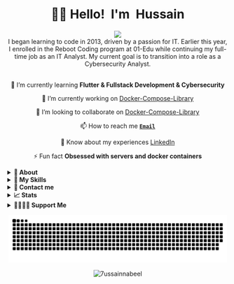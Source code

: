 <h1 align="center" font=monoscape> 👋🏻 Hello! I'm Hussain</h1>
<div align="center" style="text-align:center">
  <img  align="center" src="https://readme-typing-svg.herokuapp.com/?lines=Welcome+To%20My%20github%20profile.&font=Fira%20Code&center=true&width=380&height=50" style="max-width: 100%;">
  <div align='center'>
   I began learning to code in 2013, driven by a passion for IT. Earlier this year, I enrolled in the Reboot Coding program at 01-Edu while continuing my full-time job as an IT Analyst. My current goal is to transition into a role as a Cybersecurity Analyst.
  </div><br>
  
🌱 I’m currently learning **Flutter & Fullstack Development & Cybersecurity**

👯 I’m currently working on [Docker-Compose-Library](https://github.com/7ussainnabeel/Docker-Compose-Library.git)

👯 I’m looking to collaborate on [Docker-Compose-Library](https://github.com/7ussainnabeel/Docker-Compose-Library.git)

 📫 How to reach me **<a href="mailto:hnabeel3@gmail.com" title="Email Address"><code>Email</code></a>**

📄 Know about my experiences [LinkedIn](https://www.linkedin.com/in/hussain-nabeel-2482a3102/)

 ⚡ Fun fact **Obsessed with servers and docker containers**
 </div>
  <!-- About Section -->
<details>
  <summary><b>👤 About</b></summary>
  <br>
  <p>
      <img align="right" width="250" src="https://github.com/7ussainnabeel/7ussainnabeel/blob/main/assets/7ussain_nabeel.png" alt="7ussain_nabeel" />
      
<blockquote>
I am a mechatronics engineer based in Bahrain 🇧🇭 with a deep passion for technology, security, and privacy. My expertise lies in fixing, installing, and setting up servers, laptops, computers, and even iPhones. Driven by a commitment to security and privacy, I run all my necessary services in-house, ensuring complete control and peace of mind.

In my small but powerful homelab, I continuously expand my knowledge in server management and security, hosting nearly all the services I require. This hands-on approach allows me to stay ahead of the curve and maintain a secure and efficient digital environment.

Beyond my professional pursuits, I enjoy attending startup events and robotics competitions, where I stay connected with the latest innovations and network with like-minded individuals. 

When I'm not at the keyboard, I spend my time hanging out with friends, hitting the gym, and exploring the latest Apple products. As a dedicated fan of Apple, most of my daily gadgets come from their innovative lineup.
</blockquote>
</details>
<!-- Skills Section -->
<details>
<summary><b>🦾 My Skills</b></summary>
<h2 align='center'><i>Operating Systems & Services</i></h2>

<div align="center">

![](https://img.shields.io/badge/os-linux-informational?style=flat&logo=ubuntu&logoColor=white&color=green)
![](https://img.shields.io/badge/os-macos-informational?style=flat&logo=macos&logoColor=white&color=yellow)
![](https://img.shields.io/badge/os-windows-informational?style=flat&logo=windows&logoColor=white&color=red)
[![Netlify Status](https://api.netlify.com/api/v1/badges/e47b3dc7-7bb4-4b46-8a95-234b9369ed3f/deploy-status)](https://app.netlify.com/sites/legendary-stardust-da21a2/deploys)

</div>
<h2 align='center'>Skills</h2>
<p align="center">
<a href="https://go.dev/doc/" target="_blank" rel="noreferrer"><img src="https://raw.githubusercontent.com/danielcranney/readme-generator/main/public/icons/skills/go-colored.svg" width="36" height="36" alt="Go" /></a><a href="https://git-scm.com/" target="_blank" rel="noreferrer"><img src="https://raw.githubusercontent.com/danielcranney/readme-generator/main/public/icons/skills/git-colored.svg" width="36" height="36" alt="Git" /></a><a href="https://docs.microsoft.com/en-us/cpp/?view=msvc-170" target="_blank" rel="noreferrer"><img src="https://raw.githubusercontent.com/danielcranney/readme-generator/main/public/icons/skills/cplusplus-colored.svg" width="36" height="36" alt="C++" /></a><a href="https://developer.mozilla.org/en-US/docs/Glossary/HTML5" target="_blank" rel="noreferrer"><img src="https://raw.githubusercontent.com/danielcranney/readme-generator/main/public/icons/skills/html5-colored.svg" width="36" height="36" alt="HTML5" /></a><a href="https://www.linux.org" target="_blank" rel="noreferrer"><img src="https://raw.githubusercontent.com/danielcranney/readme-generator/main/public/icons/skills/linux-colored.svg" width="36" height="36" alt="Linux" /></a><a href="https://apple.com" target="_blank" rel="noreferrer"><img src="https://raw.githubusercontent.com/danielcranney/readme-generator/main/public/icons/skills/macos-colored.svg" width="36" height="36" alt="MacOS" /></a><a href="https://www.raspberrypi.org/" target="_blank" rel="noreferrer"><img src="https://raw.githubusercontent.com/danielcranney/readme-generator/main/public/icons/skills/raspberrypi-colored.svg" width="36" height="36" alt="Raspberry Pi" /></a><a href="https://store.arduino.cc/?gclid=Cj0KCQjw2eilBhCCARIsAG0Pf8uueBifykWcsSS4LPESeGQfxGVKJYnzV7bz471XfknQJy_1VINVWM8aAkLtEALw_wcB" target="_blank" rel="noreferrer"><img src="https://raw.githubusercontent.com/danielcranney/readme-generator/main/public/icons/skills/arduino-colored.svg" width="36" height="36" alt="Arduino" /></a><a href="https://www.docker.com/" target="_blank" rel="noreferrer"><img src="https://raw.githubusercontent.com/danielcranney/readme-generator/main/public/icons/skills/docker-colored.svg" width="36" height="36" alt="Docker" /></a><a href="https://www.sketch.com/" target="_blank" rel="noreferrer"><img src="https://raw.githubusercontent.com/danielcranney/readme-generator/main/public/icons/skills/sketch-colored.svg" width="36" height="36" alt="Sketch" /></a><a href="https://cloud.google.com/" target="_blank" rel="noreferrer"><img src="https://raw.githubusercontent.com/danielcranney/readme-generator/main/public/icons/skills/googlecloud-colored.svg" width="36" height="36" alt="Google Cloud" /></a>
<a href="https://developer.android.com" target="_blank" rel="noreferrer"> <img src="https://raw.githubusercontent.com/devicons/devicon/master/icons/android/android-original-wordmark.svg" alt="android" width="40" height="40"/> </a> <a href="https://www.w3schools.com/css/" target="_blank" rel="noreferrer"> <img src="https://raw.githubusercontent.com/devicons/devicon/master/icons/css3/css3-original-wordmark.svg" alt="css3" width="40" height="40"/> </a> <a href="https://www.figma.com/" target="_blank" rel="noreferrer"> <img src="https://www.vectorlogo.zone/logos/figma/figma-icon.svg" alt="figma" width="40" height="40"/> </a> <a href="https://flutter.dev" target="_blank" rel="noreferrer"> <img src="https://www.vectorlogo.zone/logos/flutterio/flutterio-icon.svg" alt="flutter" width="40" height="40"/> </a> <a href="https://www.invisionapp.com/" target="_blank" rel="noreferrer"> <img src="https://www.vectorlogo.zone/logos/invisionapp/invisionapp-icon.svg" alt="invision" width="40" height="40"/> </a> <a href="https://developer.mozilla.org/en-US/docs/Web/JavaScript" target="_blank" rel="noreferrer"> <img src="https://raw.githubusercontent.com/devicons/devicon/master/icons/javascript/javascript-original.svg" alt="javascript" width="40" height="40"/> </a> <a href="https://mariadb.org/" target="_blank" rel="noreferrer"> <img src="https://www.vectorlogo.zone/logos/mariadb/mariadb-icon.svg" alt="mariadb" width="40" height="40"/> </a> <a href="https://www.mongodb.com/" target="_blank" rel="noreferrer"> <img src="https://raw.githubusercontent.com/devicons/devicon/master/icons/mongodb/mongodb-original-wordmark.svg" alt="mongodb" width="40" height="40"/> </a> <a href="https://www.microsoft.com/en-us/sql-server" target="_blank" rel="noreferrer"> <img src="https://www.svgrepo.com/show/303229/microsoft-sql-server-logo.svg" alt="mssql" width="40" height="40"/> </a> <a href="https://www.mysql.com/" target="_blank" rel="noreferrer"> <img src="https://raw.githubusercontent.com/devicons/devicon/master/icons/mysql/mysql-original-wordmark.svg" alt="mysql" width="40" height="40"/> </a> <a href="https://www.postgresql.org" target="_blank" rel="noreferrer"> <img src="https://raw.githubusercontent.com/devicons/devicon/master/icons/postgresql/postgresql-original-wordmark.svg" alt="postgresql" width="40" height="40"/> </a> <a href="https://www.python.org" target="_blank" rel="noreferrer"> <img src="https://raw.githubusercontent.com/devicons/devicon/master/icons/python/python-original.svg" alt="python" width="40" height="40"/> </a> 
 </p>
 </details>

<!-- Contact Section -->
<details>
  <summary><b>📇 Contact me</b></summary>
<h2 align='center'><i>Connect with me</i></h2>

<p align="center">
<a href="https://x.com/7ussain_nabeel" target="blank"><img align="center" src="https://raw.githubusercontent.com/rahuldkjain/github-profile-readme-generator/master/src/images/icons/Social/x.svg" alt="7ussain_nabeel" height="30" width="40" /></a>
<a href="https://linkedin.com/in/hussain nabeel" target="blank"><img align="center" src="https://raw.githubusercontent.com/rahuldkjain/github-profile-readme-generator/master/src/images/icons/Social/linked-in-alt.svg" alt="hussain nabeel" height="30" width="40" /></a>
<a href="https://instagram.com/7ussain_nabeel" target="blank"><img align="center" src="https://raw.githubusercontent.com/rahuldkjain/github-profile-readme-generator/master/src/images/icons/Social/instagram.svg" alt="7ussain_nabeel" height="30" width="40" /></a>
<a href="https://discord.gg/7ussain_nabeel" target="blank"><img align="center" src="https://raw.githubusercontent.com/rahuldkjain/github-profile-readme-generator/master/src/images/icons/Social/discord.svg" alt="7ussain_nabeel" height="30" width="40" /></a>

</p>
</details>

<!-- Stats Section -->
<details>
  <summary><b>📈 Stats</b></summary>

<h2 align="center">Stats</h2>
<p align="center">
  <img align="center" src="https://github-readme-stats.vercel.app/api/top-langs?username=7ussainnabeel&show_icons=true&locale=en&l&theme=dark&layout=pie" alt="7ussainnabeel" />
</p>
<p align="center">
  <img align="center" src="https://github-readme-stats.vercel.app/api?username=7ussainnabeel&show_icons=true&locale=en&theme=dark" alt="7ussainnabeel" />
</p>
<p align="center">
  <img align="center" src="https://github-readme-streak-stats.herokuapp.com/?user=7ussainnabeel&theme=dark" alt="7ussainnabeel" /></p>

<p align="center"> <a href="https://github.com/ryo-ma/github-profile-trophy"><img src="https://github-profile-trophy.vercel.app/?username=7ussainnabeel&theme=dark" alt="7ussainnabeel" /></a> </p>

</details>
<!-- Support-->
<details>
<summary><b>🤜🏻🤛🏻 Support Me</b></summary>
<h2 align="Center">💼 Support</h2>
<p align="center"><a href="https://www.buymeacoffee.com/hnabeel3r"> <img align="center" src="https://cdn.buymeacoffee.com/buttons/v2/default-yellow.png" height="50" width="210" alt="hnabeel3r" /></a></p><br><br>
</details>
<div>
<!-- Snek --> 
<p align="center">
  <a href="https://gitstar-ranking.com/7ussainnabeel" title="Snek 🐍">
    <img width="500" src="https://github.com/7ussainnabeel/7ussainnabeel/blob/main/assets/github-snake.svg" />
  </a>
</p>

<p align="center"> <img src="https://komarev.com/ghpvc/?username=7ussainnabeel&label=Profile%20views&color=0e75b6&style=plastic" alt="7ussainnabeel" /> </p>
</div>

<!--
**7ussainnabeel/7ussainnabeel** is a ✨ _special_ ✨ repository because its `README.md` (this file) appears on your GitHub profile.

Here are some ideas to get you started:

- 🔭 I’m currently working on ...
- 🌱 I’m currently learning ...
- 👯 I’m looking to collaborate on ...
- 🤔 I’m looking for help with ...
- 💬 Ask me about ...
- 📫 How to reach me: ...
- 😄 Pronouns: ...
- ⚡ Fun fact: ...
<h1 align="center">Hi 👋, I'm Hussain</h1>
<h3 align="center">I started learning coding back in 2013 and I always had the passion to work in IT, Earlier this year I joined 01-Edu in Reboot Coding while working as a full time IT Analyst. My current goal is to work as a Cybersecurity Analyst.</h3>

<p align="left"> <img src="https://komarev.com/ghpvc/?username=7ussainnabeel&label=Profile%20views&color=0e75b6&style=flat" alt="7ussainnabeel" /> </p>

<p align="left"> <a href="https://twitter.com/7ussain_nabeel" target="blank"><img src="https://img.shields.io/twitter/follow/7ussain_nabeel?logo=twitter&style=for-the-badge" alt="7ussain_nabeel" /></a> </p>

- 🔭 I’m currently working on [Docker-Compose-Library](https://github.com/7ussainnabeel/Docker-Compose-Library.git)

- 🌱 I’m currently learning **Flutter**

- 👯 I’m looking to collaborate on [Docker-Compose-Library](https://github.com/7ussainnabeel/Docker-Compose-Library.git)

- 📫 How to reach me **hnabeel3@gmail.com**

- 📄 Know about my experiences [https://www.linkedin.com/in/hussain-nabeel-2482a3102/](https://www.linkedin.com/in/hussain-nabeel-2482a3102/)

- ⚡ Fun fact **Obsessed with servers and docker containers**

<h3 align="left">Connect with me:</h3>
<p align="left">
<a href="https://twitter.com/7ussain_nabeel" target="blank"><img align="center" src="https://raw.githubusercontent.com/rahuldkjain/github-profile-readme-generator/master/src/images/icons/Social/twitter.svg" alt="7ussain_nabeel" height="30" width="40" /></a>
<a href="https://linkedin.com/in/hussain nabeel" target="blank"><img align="center" src="https://raw.githubusercontent.com/rahuldkjain/github-profile-readme-generator/master/src/images/icons/Social/linked-in-alt.svg" alt="hussain nabeel" height="30" width="40" /></a>
<a href="https://instagram.com/7ussain_nabeel" target="blank"><img align="center" src="https://raw.githubusercontent.com/rahuldkjain/github-profile-readme-generator/master/src/images/icons/Social/instagram.svg" alt="7ussain_nabeel" height="30" width="40" /></a>
<a href="https://discord.gg/7ussain_nabeel" target="blank"><img align="center" src="https://raw.githubusercontent.com/rahuldkjain/github-profile-readme-generator/master/src/images/icons/Social/discord.svg" alt="7ussain_nabeel" height="30" width="40" /></a>
</p>

<h3 align="left">Languages and Tools:</h3>
<p align="left"> <a href="https://developer.android.com" target="_blank" rel="noreferrer"> <img src="https://raw.githubusercontent.com/devicons/devicon/master/icons/android/android-original-wordmark.svg" alt="android" width="40" height="40"/> </a> <a href="https://www.arduino.cc/" target="_blank" rel="noreferrer"> <img src="https://cdn.worldvectorlogo.com/logos/arduino-1.svg" alt="arduino" width="40" height="40"/> </a> <a href="https://www.w3schools.com/cpp/" target="_blank" rel="noreferrer"> <img src="https://raw.githubusercontent.com/devicons/devicon/master/icons/cplusplus/cplusplus-original.svg" alt="cplusplus" width="40" height="40"/> </a> <a href="https://www.w3schools.com/css/" target="_blank" rel="noreferrer"> <img src="https://raw.githubusercontent.com/devicons/devicon/master/icons/css3/css3-original-wordmark.svg" alt="css3" width="40" height="40"/> </a> <a href="https://www.docker.com/" target="_blank" rel="noreferrer"> <img src="https://raw.githubusercontent.com/devicons/devicon/master/icons/docker/docker-original-wordmark.svg" alt="docker" width="40" height="40"/> </a> <a href="https://www.figma.com/" target="_blank" rel="noreferrer"> <img src="https://www.vectorlogo.zone/logos/figma/figma-icon.svg" alt="figma" width="40" height="40"/> </a> <a href="https://flutter.dev" target="_blank" rel="noreferrer"> <img src="https://www.vectorlogo.zone/logos/flutterio/flutterio-icon.svg" alt="flutter" width="40" height="40"/> </a> <a href="https://cloud.google.com" target="_blank" rel="noreferrer"> <img src="https://www.vectorlogo.zone/logos/google_cloud/google_cloud-icon.svg" alt="gcp" width="40" height="40"/> </a> <a href="https://git-scm.com/" target="_blank" rel="noreferrer"> <img src="https://www.vectorlogo.zone/logos/git-scm/git-scm-icon.svg" alt="git" width="40" height="40"/> </a> <a href="https://golang.org" target="_blank" rel="noreferrer"> <img src="https://raw.githubusercontent.com/devicons/devicon/master/icons/go/go-original.svg" alt="go" width="40" height="40"/> </a> <a href="https://www.w3.org/html/" target="_blank" rel="noreferrer"> <img src="https://raw.githubusercontent.com/devicons/devicon/master/icons/html5/html5-original-wordmark.svg" alt="html5" width="40" height="40"/> </a> <a href="https://www.invisionapp.com/" target="_blank" rel="noreferrer"> <img src="https://www.vectorlogo.zone/logos/invisionapp/invisionapp-icon.svg" alt="invision" width="40" height="40"/> </a> <a href="https://developer.mozilla.org/en-US/docs/Web/JavaScript" target="_blank" rel="noreferrer"> <img src="https://raw.githubusercontent.com/devicons/devicon/master/icons/javascript/javascript-original.svg" alt="javascript" width="40" height="40"/> </a> <a href="https://www.linux.org/" target="_blank" rel="noreferrer"> <img src="https://raw.githubusercontent.com/devicons/devicon/master/icons/linux/linux-original.svg" alt="linux" width="40" height="40"/> </a> <a href="https://mariadb.org/" target="_blank" rel="noreferrer"> <img src="https://www.vectorlogo.zone/logos/mariadb/mariadb-icon.svg" alt="mariadb" width="40" height="40"/> </a> <a href="https://www.mongodb.com/" target="_blank" rel="noreferrer"> <img src="https://raw.githubusercontent.com/devicons/devicon/master/icons/mongodb/mongodb-original-wordmark.svg" alt="mongodb" width="40" height="40"/> </a> <a href="https://www.microsoft.com/en-us/sql-server" target="_blank" rel="noreferrer"> <img src="https://www.svgrepo.com/show/303229/microsoft-sql-server-logo.svg" alt="mssql" width="40" height="40"/> </a> <a href="https://www.mysql.com/" target="_blank" rel="noreferrer"> <img src="https://raw.githubusercontent.com/devicons/devicon/master/icons/mysql/mysql-original-wordmark.svg" alt="mysql" width="40" height="40"/> </a> <a href="https://www.postgresql.org" target="_blank" rel="noreferrer"> <img src="https://raw.githubusercontent.com/devicons/devicon/master/icons/postgresql/postgresql-original-wordmark.svg" alt="postgresql" width="40" height="40"/> </a> <a href="https://www.python.org" target="_blank" rel="noreferrer"> <img src="https://raw.githubusercontent.com/devicons/devicon/master/icons/python/python-original.svg" alt="python" width="40" height="40"/> </a> <a href="https://www.sketch.com/" target="_blank" rel="noreferrer"> <img src="https://www.vectorlogo.zone/logos/sketchapp/sketchapp-icon.svg" alt="sketch" width="40" height="40"/> </a> </p>

<p>&nbsp;<img align="center" src="https://github-readme-stats.vercel.app/api?username=7ussainnabeel&show_icons=true&locale=en" alt="7ussainnabeel" /></p>

-->
